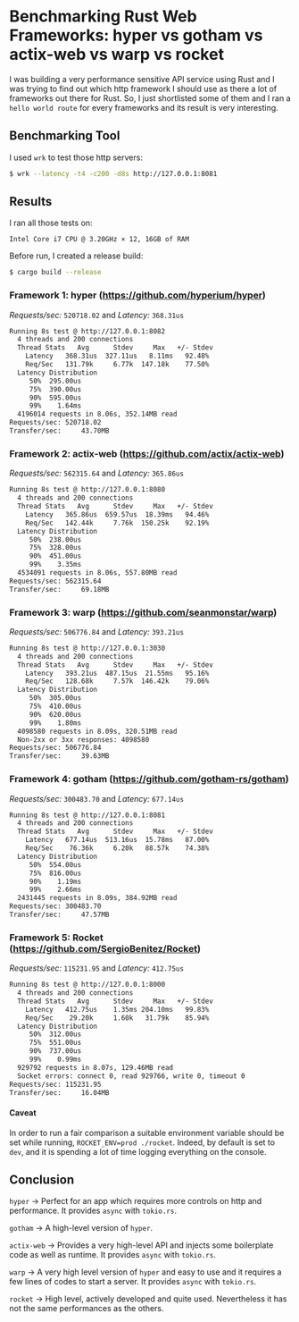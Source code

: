 # Benchmarking Rust Web Frameworks: hyper vs gotham vs actix-web vs warp vs rocket

I was building a very performance sensitive API service using Rust and I was trying to find out which http framework I should use
as there a lot of frameworks out there for Rust. So, I just shortlisted some of them and I ran a `hello world route` for every frameworks
and its result is very interesting.

## Benchmarking Tool

I used `wrk` to test those http servers:

```sh
$ wrk --latency -t4 -c200 -d8s http://127.0.0.1:8081
```

## Results

I ran all those tests on:

`Intel Core i7 CPU @ 3.20GHz × 12, 16GB of RAM`

Before run, I created a release build:

```sh
$ cargo build --release
```

### Framework 1: hyper (https://github.com/hyperium/hyper)

_Requests/sec:_ `520718.02` and _Latency:_ `368.31us`

```txt
Running 8s test @ http://127.0.0.1:8082
  4 threads and 200 connections
  Thread Stats   Avg      Stdev     Max   +/- Stdev
    Latency   368.31us  327.11us   8.11ms   92.48%
    Req/Sec   131.79k     6.77k  147.18k    77.50%
  Latency Distribution
     50%  295.00us
     75%  390.00us
     90%  595.00us
     99%    1.64ms
  4196014 requests in 8.06s, 352.14MB read
Requests/sec: 520718.02
Transfer/sec:     43.70MB
```

### Framework 2: actix-web (https://github.com/actix/actix-web)

_Requests/sec:_ `562315.64` and _Latency:_ `365.86us`

```txt
Running 8s test @ http://127.0.0.1:8080
  4 threads and 200 connections
  Thread Stats   Avg      Stdev     Max   +/- Stdev
    Latency   365.86us  659.57us  18.39ms   94.46%
    Req/Sec   142.44k     7.76k  150.25k    92.19%
  Latency Distribution
     50%  238.00us
     75%  328.00us
     90%  451.00us
     99%    3.35ms
  4534091 requests in 8.06s, 557.80MB read
Requests/sec: 562315.64
Transfer/sec:     69.18MB
```

### Framework 3: warp (https://github.com/seanmonstar/warp)

_Requests/sec:_ `506776.84` and _Latency:_ `393.21us`

```txt
Running 8s test @ http://127.0.0.1:3030
  4 threads and 200 connections
  Thread Stats   Avg      Stdev     Max   +/- Stdev
    Latency   393.21us  487.15us  21.55ms   95.16%
    Req/Sec   128.68k     7.57k  146.42k    79.06%
  Latency Distribution
     50%  305.00us
     75%  410.00us
     90%  620.00us
     99%    1.80ms
  4098580 requests in 8.09s, 320.51MB read
  Non-2xx or 3xx responses: 4098580
Requests/sec: 506776.84
Transfer/sec:     39.63MB
```

### Framework 4: gotham (https://github.com/gotham-rs/gotham)

_Requests/sec:_ `300483.70` and _Latency:_ `677.14us`

```txt
Running 8s test @ http://127.0.0.1:8081
  4 threads and 200 connections
  Thread Stats   Avg      Stdev     Max   +/- Stdev
    Latency   677.14us  513.16us  15.78ms   87.00%
    Req/Sec    76.36k     6.20k   88.57k    74.38%
  Latency Distribution
     50%  554.00us
     75%  816.00us
     90%    1.19ms
     99%    2.66ms
  2431445 requests in 8.09s, 384.92MB read
Requests/sec: 300483.70
Transfer/sec:     47.57MB
```

### Framework 5: Rocket (https://github.com/SergioBenitez/Rocket)

_Requests/sec:_ `115231.95` and _Latency:_ `412.75us`

```txt
Running 8s test @ http://127.0.0.1:8000
  4 threads and 200 connections
  Thread Stats   Avg      Stdev     Max   +/- Stdev
    Latency   412.75us    1.35ms 204.10ms   99.83%
    Req/Sec    29.20k     1.60k   31.79k    85.94%
  Latency Distribution
     50%  312.00us
     75%  551.00us
     90%  737.00us
     99%    0.99ms
  929792 requests in 8.07s, 129.46MB read
  Socket errors: connect 0, read 929766, write 0, timeout 0
Requests/sec: 115231.95
Transfer/sec:     16.04MB
```

#### Caveat

In order to run a fair comparison a suitable environment variable should be set
while running, `ROCKET_ENV=prod ./rocket`.
Indeed, by default is set to `dev`, and it is spending a lot of time logging
everything on the console.

## Conclusion

`hyper` -> Perfect for an app which requires more controls on http and
performance. It provides `async` with `tokio.rs`.

`gotham` -> A high-level version of `hyper`.

`actix-web` -> Provides a very high-level API and injects some boilerplate code
as well as runtime. It provides `async` with `tokio.rs`.

`warp` -> A very high level version of `hyper` and easy to use and it requires
a few lines of codes to start a server. It provides `async` with `tokio.rs`.

`rocket` -> High level, actively developed and quite used. Nevertheless it has
not the same performances as the others.

